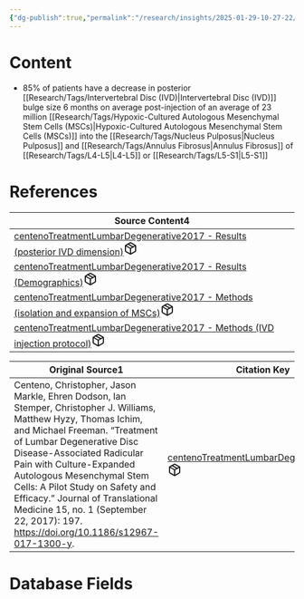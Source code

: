 ```yaml
---
{"dg-publish":true,"permalink":"/research/insights/2025-01-29-10-27-22/","updated":"2025-01-29T10:27:22-05:00"}
---
```


# Content
- 85% of patients have a decrease in posterior [[Research/Tags/Intervertebral Disc (IVD)\|Intervertebral Disc (IVD)]] bulge size 6 months on average post-injection of an average of 23 million [[Research/Tags/Hypoxic-Cultured Autologous Mesenchymal Stem Cells (MSCs)\|Hypoxic-Cultured Autologous Mesenchymal Stem Cells (MSCs)]] into the [[Research/Tags/Nucleus Pulposus\|Nucleus Pulposus]] and [[Research/Tags/Annulus Fibrosus\|Annulus Fibrosus]] of [[Research/Tags/L4-L5\|L4-L5]] or [[Research/Tags/L5-S1\|L5-S1]]
# References
<div><table class="dataview table-view-table"><thead class="table-view-thead"><tr class="table-view-tr-header"><th class="table-view-th"><span>Source Content</span><span class="dataview small-text">4</span></th></tr></thead><tbody class="table-view-tbody"><tr><td><span><a data-tooltip-position="top" aria-label="Research/Source Content/centenoTreatmentLumbarDegenerative2017 - Results (posterior IVD dimension).md" data-href="Research/Source Content/centenoTreatmentLumbarDegenerative2017 - Results (posterior IVD dimension).md" href="Research/Source Content/centenoTreatmentLumbarDegenerative2017 - Results (posterior IVD dimension).md" class="internal-link" target="_blank" rel="noopener nofollow" fileclass-name="Research Links">centenoTreatmentLumbarDegenerative2017 - Results (posterior IVD dimension)</a><a class="metadata-menu fileclass-icon"><svg xmlns="http://www.w3.org/2000/svg" width="24" height="24" viewBox="0 0 24 24" fill="none" stroke="currentColor" stroke-width="2" stroke-linecap="round" stroke-linejoin="round" class="svg-icon lucide-package"><path d="m7.5 4.27 9 5.15"></path><path d="M21 8a2 2 0 0 0-1-1.73l-7-4a2 2 0 0 0-2 0l-7 4A2 2 0 0 0 3 8v8a2 2 0 0 0 1 1.73l7 4a2 2 0 0 0 2 0l7-4A2 2 0 0 0 21 16Z"></path><path d="m3.3 7 8.7 5 8.7-5"></path><path d="M12 22V12"></path></svg></a></span></td></tr><tr><td><span><a data-tooltip-position="top" aria-label="Research/Source Content/centenoTreatmentLumbarDegenerative2017 - Results (Demographics).md" data-href="Research/Source Content/centenoTreatmentLumbarDegenerative2017 - Results (Demographics).md" href="Research/Source Content/centenoTreatmentLumbarDegenerative2017 - Results (Demographics).md" class="internal-link" target="_blank" rel="noopener nofollow" fileclass-name="Research Links">centenoTreatmentLumbarDegenerative2017 - Results (Demographics)</a><a class="metadata-menu fileclass-icon"><svg xmlns="http://www.w3.org/2000/svg" width="24" height="24" viewBox="0 0 24 24" fill="none" stroke="currentColor" stroke-width="2" stroke-linecap="round" stroke-linejoin="round" class="svg-icon lucide-package"><path d="m7.5 4.27 9 5.15"></path><path d="M21 8a2 2 0 0 0-1-1.73l-7-4a2 2 0 0 0-2 0l-7 4A2 2 0 0 0 3 8v8a2 2 0 0 0 1 1.73l7 4a2 2 0 0 0 2 0l7-4A2 2 0 0 0 21 16Z"></path><path d="m3.3 7 8.7 5 8.7-5"></path><path d="M12 22V12"></path></svg></a></span></td></tr><tr><td><span><a data-tooltip-position="top" aria-label="Research/Source Content/centenoTreatmentLumbarDegenerative2017 - Methods (isolation and expansion of MSCs).md" data-href="Research/Source Content/centenoTreatmentLumbarDegenerative2017 - Methods (isolation and expansion of MSCs).md" href="Research/Source Content/centenoTreatmentLumbarDegenerative2017 - Methods (isolation and expansion of MSCs).md" class="internal-link" target="_blank" rel="noopener nofollow" fileclass-name="Research Links">centenoTreatmentLumbarDegenerative2017 - Methods (isolation and expansion of MSCs)</a><a class="metadata-menu fileclass-icon"><svg xmlns="http://www.w3.org/2000/svg" width="24" height="24" viewBox="0 0 24 24" fill="none" stroke="currentColor" stroke-width="2" stroke-linecap="round" stroke-linejoin="round" class="svg-icon lucide-package"><path d="m7.5 4.27 9 5.15"></path><path d="M21 8a2 2 0 0 0-1-1.73l-7-4a2 2 0 0 0-2 0l-7 4A2 2 0 0 0 3 8v8a2 2 0 0 0 1 1.73l7 4a2 2 0 0 0 2 0l7-4A2 2 0 0 0 21 16Z"></path><path d="m3.3 7 8.7 5 8.7-5"></path><path d="M12 22V12"></path></svg></a></span></td></tr><tr><td><span><a data-tooltip-position="top" aria-label="Research/Source Content/centenoTreatmentLumbarDegenerative2017 - Methods (IVD injection protocol).md" data-href="Research/Source Content/centenoTreatmentLumbarDegenerative2017 - Methods (IVD injection protocol).md" href="Research/Source Content/centenoTreatmentLumbarDegenerative2017 - Methods (IVD injection protocol).md" class="internal-link" target="_blank" rel="noopener nofollow" fileclass-name="Research Links">centenoTreatmentLumbarDegenerative2017 - Methods (IVD injection protocol)</a><a class="metadata-menu fileclass-icon"><svg xmlns="http://www.w3.org/2000/svg" width="24" height="24" viewBox="0 0 24 24" fill="none" stroke="currentColor" stroke-width="2" stroke-linecap="round" stroke-linejoin="round" class="svg-icon lucide-package"><path d="m7.5 4.27 9 5.15"></path><path d="M21 8a2 2 0 0 0-1-1.73l-7-4a2 2 0 0 0-2 0l-7 4A2 2 0 0 0 3 8v8a2 2 0 0 0 1 1.73l7 4a2 2 0 0 0 2 0l7-4A2 2 0 0 0 21 16Z"></path><path d="m3.3 7 8.7 5 8.7-5"></path><path d="M12 22V12"></path></svg></a></span></td></tr></tbody></table></div><div><table class="dataview table-view-table"><thead class="table-view-thead"><tr class="table-view-tr-header"><th class="table-view-th"><span>Original Source</span><span class="dataview small-text">1</span></th><th class="table-view-th"><span>Citation Key</span></th></tr></thead><tbody class="table-view-tbody"><tr><td><span>Centeno, Christopher, Jason Markle, Ehren Dodson, Ian Stemper, Christopher J. Williams, Matthew Hyzy, Thomas Ichim, and Michael Freeman. “Treatment of Lumbar Degenerative Disc Disease-Associated Radicular Pain with Culture-Expanded Autologous Mesenchymal Stem Cells: A Pilot Study on Safety and Efficacy.” Journal of Translational Medicine 15, no. 1 (September 22, 2017): 197. <a rel="noopener nofollow" class="external-link" href="https://doi.org/10.1186/s12967-017-1300-y" target="_blank">https://doi.org/10.1186/s12967-017-1300-y</a>.</span></td><td><span><a data-tooltip-position="top" aria-label="Research/Evidence Sources/centenoTreatmentLumbarDegenerative2017.md" data-href="Research/Evidence Sources/centenoTreatmentLumbarDegenerative2017.md" href="Research/Evidence Sources/centenoTreatmentLumbarDegenerative2017.md" class="internal-link" target="_blank" rel="noopener nofollow" fileclass-name="Research Links">centenoTreatmentLumbarDegenerative2017</a><a class="metadata-menu fileclass-icon"><svg xmlns="http://www.w3.org/2000/svg" width="24" height="24" viewBox="0 0 24 24" fill="none" stroke="currentColor" stroke-width="2" stroke-linecap="round" stroke-linejoin="round" class="svg-icon lucide-package"><path d="m7.5 4.27 9 5.15"></path><path d="M21 8a2 2 0 0 0-1-1.73l-7-4a2 2 0 0 0-2 0l-7 4A2 2 0 0 0 3 8v8a2 2 0 0 0 1 1.73l7 4a2 2 0 0 0 2 0l7-4A2 2 0 0 0 21 16Z"></path><path d="m3.3 7 8.7 5 8.7-5"></path><path d="M12 22V12"></path></svg></a></span></td></tr></tbody></table></div>

# Database Fields